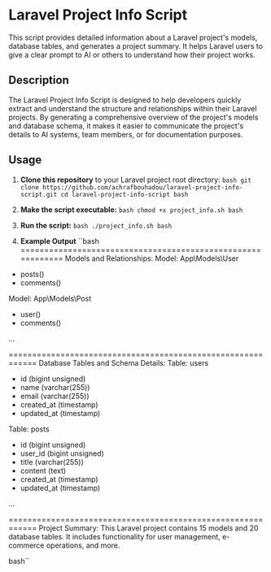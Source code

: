 # Laravel Project Info Script

This script provides detailed information about a Laravel project's models, database tables, and generates a project summary. It helps Laravel users to give a clear prompt to AI or others to understand how their project works.

## Description

The Laravel Project Info Script is designed to help developers quickly extract and understand the structure and relationships within their Laravel projects. By generating a comprehensive overview of the project's models and database schema, it makes it easier to communicate the project's details to AI systems, team members, or for documentation purposes.

## Usage

1. **Clone this repository** to your Laravel project root directory:
   ``bash
   git clone https://github.com/achrafbouhadou/laravel-project-info-script.git
   cd laravel-project-info-script
 bash``
 
 2. **Make the script executable:** 
   ``bash
   chmod +x project_info.sh
   bash``

 3. **Run the script:** 
   ``bash
   ./project_info.sh
 bash``

 4. **Example Output** 
   ``bash
   ============================================================
Models and Relationships:
Model: App\Models\User
 - posts()
 - comments()

Model: App\Models\Post
 - user()
 - comments()

...

============================================================
Database Tables and Schema Details:
Table: users
 - id (bigint unsigned)
 - name (varchar(255))
 - email (varchar(255))
 - created_at (timestamp)
 - updated_at (timestamp)

Table: posts
 - id (bigint unsigned)
 - user_id (bigint unsigned)
 - title (varchar(255))
 - content (text)
 - created_at (timestamp)
 - updated_at (timestamp)

...

============================================================
Project Summary:
This Laravel project contains 15 models and 20 database tables.
It includes functionality for user management, e-commerce operations, and more.

 bash``

 
